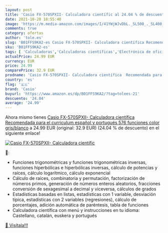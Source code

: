 ```yaml
---
layout: post
title: 'Casio FX-570SPXII- Calculadora científic al 24.04 % de descuento'
date: 2021-10-20 18:55:40
image: 'https://m.media-amazon.com/images/I/41YWjWJvDbL._SL500_._SL400_.jpg'
comments: true
category: ofertas
author: 'tole.es'
slug: 'B01FFS9KA2-es Casio FX-570SPXII- Calculadora científica Recomendada para...'
sku: 'B01FFS9KA2-es'
tags: [ 'Calculadoras','Calculadoras científicas','Electrónica de oficina','Oficina y papelería','calculadora','casio', ]
actualPrice: 24.99 EUR
currency: EUR
price: 24.99
comparePrice: 32.9 EUR
prodname: 'Casio FX-570SPXII- Calculadora científica  Recomendada para el curriculum español y portugués  576 funciones  color gris/blanco'
country: 'es'
flag: '🇪🇸'
brand: 'Casio'
buyurl: 'https://www.amazon.es/dp/B01FFS9KA2/?tag=tolees-21'
descuento: '24.04'
average: '24.99'
---
```


Ahora mismo tienes [Casio FX-570SPXII- Calculadora científica  Recomendada para el curriculum español y portugués  576 funciones  color gris/blanco](https://www.amazon.es/dp/B01FFS9KA2/?tag=tolees-21) a 24.99 EUR (original: 32.9 EUR) (24.04 %  de descuento) en el siguiente enlace!

[![Casio FX-570SPXII- Calculadora científic](https://m.media-amazon.com/images/I/41YWjWJvDbL._SL500_._SL400_.jpg)](https://www.amazon.es/dp/B01FFS9KA2/?tag=tolees-21)

🔎:

- Funciones trigonométricas y funciones trigonométricas inversas, funciones hiperbólicas e hiperbólicas inversas, cálculo de potencias y raíces, cálculo logarítmico, cálculo exponencial
- Cálculo de raíces, combinatoria y permutación, factorización de números primos, generación de números enteros aleatorios, fracciones conversión de sexagesimal a decimal y viceversa, cálculos de grados
- Estadísticas basadas en listas, estadísticas con 1 variable, desviación típica, estadísticas con 2 variables (regresiones), cálculo de porcentajes, adición automática de paréntesis, tabla de funciones
- Calculadora científica con menú y instrucciones en tu idioma: Castellano, catalán, euskera y portugués

[🛒 Visítala!!!](https://www.amazon.es/dp/B01FFS9KA2/?tag=tolees-21)
